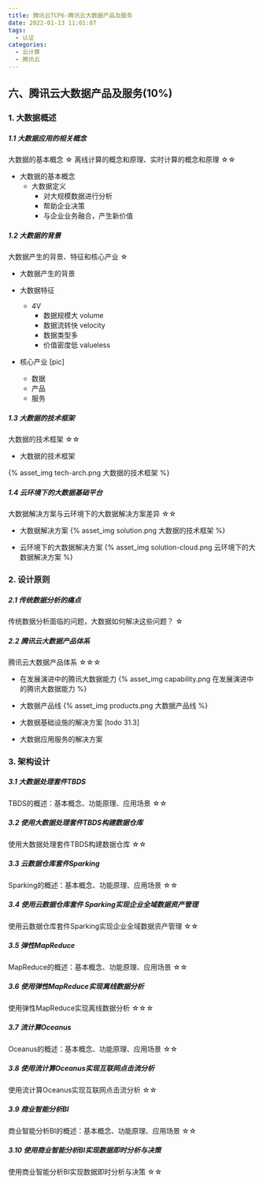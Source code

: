 ```yaml
---
title: 腾讯云TCP6-腾讯云大数据产品及服务
date: 2022-01-13 11:01:07
tags: 
  - 认证
categories:
  - 云计算
  - 腾讯云
---
```


<p></p>
<!-- more -->


## 六、腾讯云大数据产品及服务(10%)
### 1. 大数据概述
##### 1.1 大数据应用的相关概念
大数据的基本概念	☆
离线计算的概念和原理、实时计算的概念和原理	☆☆

+ 大数据的基本概念
  + 大数据定义
    - 对大规模数据进行分析
    - 帮助企业决策
    - 与企业业务融合，产生新价值

##### 1.2 大数据的背景
大数据产生的背景、特征和核心产业	☆

+ 大数据产生的背景

+ 大数据特征
  + 4V
    + 数据规模大 volume
    + 数据流转快 velocity
    + 数据类型多 
    + 价值密度低 valueless

+ 核心产业 [pic]
  + 数据
  + 产品
  + 服务

##### 1.3 大数据的技术框架
大数据的技术框架	☆☆

+ 大数据的技术框架

{% asset_img tech-arch.png 大数据的技术框架 %}

##### 1.4 云环境下的大数据基础平台
大数据解决方案与云环境下的大数据解决方案差异	☆☆

+ 大数据解决方案
{% asset_img  solution.png 大数据的技术框架 %}


+ 云环境下的大数据解决方案
{% asset_img  solution-cloud.png 云环境下的大数据解决方案 %}

### 2. 设计原则
##### 2.1 传统数据分析的痛点
传统数据分析面临的问题，大数据如何解决这些问题？	☆

##### 2.2 腾讯云大数据产品体系
腾讯云大数据产品体系	☆☆☆

+ 在发展演进中的腾讯大数据能力
{% asset_img capability.png 在发展演进中的腾讯大数据能力 %}

+ 大数据产品线
    {%  asset_img   products.png  大数据产品线 %}

+ 大数据基础设施的解决方案 [todo 31.3]

+ 大数据应用服务的解决方案

### 3. 架构设计
##### 3.1 大数据处理套件TBDS
TBDS的概述：基本概念、功能原理、应用场景	☆☆

##### 3.2 使用大数据处理套件TBDS构建数据仓库
使用大数据处理套件TBDS构建数据仓库	☆☆

##### 3.3 云数据仓库套件Sparking
Sparking的概述：基本概念、功能原理、应用场景	☆☆

##### 3.4 使用云数据仓库套件 Sparking实现企业全域数据资产管理
使用云数据仓库套件Sparking实现企业全域数据资产管理	☆☆

##### 3.5 弹性MapReduce
MapReduce的概述：基本概念、功能原理、应用场景	☆☆

##### 3.6 使用弹性MapReduce实现离线数据分析
使用弹性MapReduce实现离线数据分析	☆☆☆

##### 3.7 流计算Oceanus
Oceanus的概述：基本概念、功能原理、应用场景	☆☆

##### 3.8 使用流计算Oceanus实现互联网点击流分析
使用流计算Oceanus实现互联网点击流分析	☆☆

##### 3.9 商业智能分析BI
商业智能分析BI的概述：基本概念、功能原理、应用场景	☆☆

##### 3.10 使用商业智能分析BI实现数据即时分析与决策
使用商业智能分析BI实现数据即时分析与决策	☆☆































